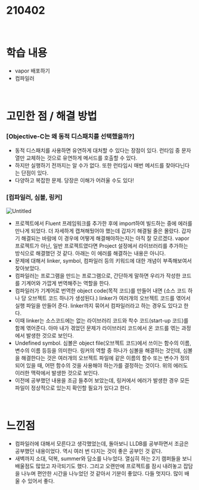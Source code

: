 # 210402

<br>

# 학습 내용
- vapor 배포하기
- 컴파일러

<br>

# 고민한 점 / 해결 방법

### [Objective-C는 왜 동적 디스패치를 선택했을까?]

- 동적 디스패치를 사용하면 유연하게 대처할 수 있다는 장점이 있다. 런타임 중 문자열만 교체하는 것으로 유연하게 메서드를 호출할 수 있다.
- 하지만 실행하기 전까지는 알 수가 없다. 또한 런타임시 매번 메서드를 찾아다닌다는 단점이 있다.
- 다양하고 복잡한 문제. 당장은 이해가 어려울 수도 있다!

### [컴파일러, 심볼, 링커]
![Untitled](https://user-images.githubusercontent.com/73867548/113479464-3d703300-94ca-11eb-92c1-7fbf8a251611.png)

- 프로젝트에서 Fluent 프레임워크를 추가한 후에 import하여 빌드하는 중에 에러를 만나게 되었다. 더 자세하게 캡쳐해뒀어야 했는데 갑자기 해결될 줄은 몰랐다. 갑자기 해결되는 바람에 이 경우에 어떻게 해결해야하는지는 아직 잘 모르겠다. vapor 프로젝트가 아닌, 일반 프로젝트였다면 Project 설정에서 라이브러리를 추가하는 방식으로 해결했던 것 같다. 아래는 이 에러를 해결하는 내용은 아니다.
- 문제에 대해서 linker, symbol, 컴파일러 등의 키워드에 대한 개념이 부족해보여서 찾아보았다.
- 컴파일러는 프로그램을 만드는 프로그램으로, 간단하게 말하면 우리가 작성한 코드를 기계어와 가깝게 번역해주는 역할을 한다.
- 컴파일러가 기계어로 번역한 object code(목적 코드)를 만들어 내면 (소스 코드 하나 당 오브젝트 코드 하나가 생성된다.) linker가 여러개의 오브젝트 코드를 엮어서 실행 파일을 만들어 준다. linker까지 묶어서 컴파일러라고 하는 경우도 있다고 한다.
- 이때 linker는 소스코드에는 없는 라이브러리 코드와 착수 코드(start-up 코드)를 함께 엮어준다. 아마 내가 겪었던 문제가 라이브러리 코드에서 온 코드를 엮는 과정에서 발생한 것으로 보인다.
- Undefined symbol. 심볼은 object file(오브젝트 코드)에서 쓰이는 함수의 이름, 변수의 이름 등등을 의미한다. 링커의 역할 중 하나가 심볼을 해결하는 것인데, 심볼을 해결한다는 것은 여러개의 오브젝트 파일에 같은 이름의 함수 또는 변수가 정의되어 있을 때, 어떤 함수의 것을 사용해야 하는가를 결정하는 것이다. 위의 에러도 이러한 맥락에서 발생한 것으로 보인다.
- 이전에 공부했던 내용을 조금 들추어 보았는데, 링커에서 에러가 발생한 경우 모든 파일이 정상적으로 있는지 확인할 필요가 있다고 한다.

<br>

# 느낀점

- 컴파일러에 대해서 모른다고 생각했었는데, 돌아보니 LLDB를 공부하면서 조금은 공부했던 내용이었다. 역시 여러 번 다지는 것이 좋은 공부인 것 같다.
- 새벽까지 소대, 덕복, summer와 담소를 나누었다. 열심히 하는 2기 캠퍼들을 보니 배울점도 많았고 자극되기도 했다. 그리고 오랜만에 프로젝트를 잠시 내려놓고 잡담을 나누며 편안한 시간을 나누었던 것 같아서 기분이 좋았다. 다들 멋지다. 많이 배울 수 있어서 좋다.

<br>

